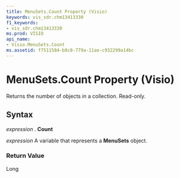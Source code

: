 ```yaml
---
title: MenuSets.Count Property (Visio)
keywords: vis_sdr.chm13413330
f1_keywords:
- vis_sdr.chm13413330
ms.prod: VISIO
api_name:
- Visio.MenuSets.Count
ms.assetid: f7511584-b8c8-779a-11ae-c932299a14bc
---
```



# MenuSets.Count Property (Visio)

Returns the number of objects in a collection. Read-only.


## Syntax

 _expression_ . **Count**

 _expression_ A variable that represents a **MenuSets** object.


### Return Value

Long


